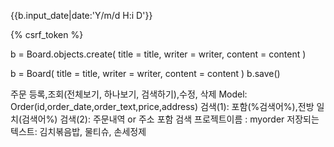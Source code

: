 <!-- date 함수 사용법 -->

{{b.input_date|date:'Y/m/d H:i D'}}

<!-- forbiden -->

{% csrf_token %}

<!-- method 에서 보드생성 2가지 방법 -->

b = Board.objects.create(
title = title,
writer = writer,
content = content
)

b = Board(
title = title,
writer = writer,
content = content
)
b.save()

<!-- 주문 등록 시스템(어플리케이션) -->

주문 등록,조회(전체보기, 하나보기, 검색하기),수정, 삭제
Model: Order(id,order_date,order_text,price,address)
검색(1): 포함(%검색어%),전방 일치(검색어%)
검색(2): 주문내역 or 주소 포함 검색
프로젝트이름 : myorder
저장되는 텍스트: 김치볶음밥, 물티슈, 손세정제
